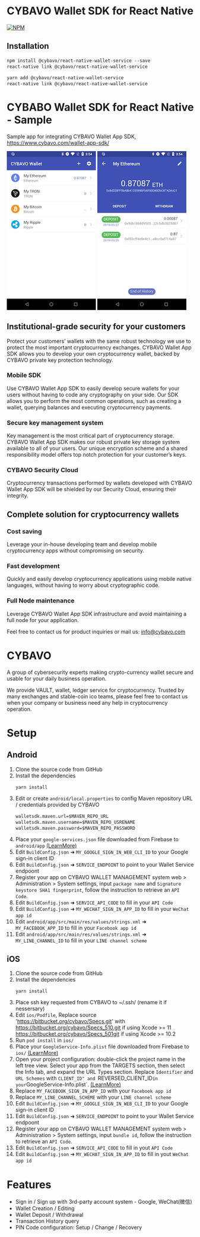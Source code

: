 # CYBAVO Wallet SDK for React Native

[![NPM](https://nodeico.herokuapp.com/@cybavo/react-native-wallet-service.svg)](https://npmjs.com/package/@cybavo/react-native-wallet-service)

## Installation

```shell
npm install @cybavo/react-native-wallet-service --save
react-native link @cybavo/react-native-wallet-service
```

```shell
yarn add @cybavo/react-native-wallet-service
react-native link @cybavo/react-native-wallet-service
```

# CYBABO Wallet SDK for React Native - Sample

Sample app for integrating CYBAVO Wallet App SDK, https://www.cybavo.com/wallet-app-sdk/

![image](https://github.com/CYBAVO/react-native_wallet_sdk_sample/raw/master/image/sc_wallet_list.png)
![image](https://github.com/CYBAVO/react-native_wallet_sdk_sample/raw/master/image/sc_wallet_detail.png)

## Institutional-grade security for your customers

Protect your customers’ wallets with the same robust technology we use to protect the most important cryptocurrency exchanges. CYBAVO Wallet App SDK allows you to develop your own cryptocurrency wallet, backed by CYBAVO private key protection technology.

### Mobile SDK

Use CYBAVO Wallet App SDK to easily develop secure wallets for your users without having to code any cryptography on your side. Our SDK allows you to perform the most common operations, such as creating a wallet, querying balances and executing cryptocurrency payments.

### Secure key management system

Key management is the most critical part of cryptocurrency storage. CYBAVO Wallet App SDK makes our robust private key storage system available to all of your users. Our unique encryption scheme and a shared responsibility model offers top notch protection for your customer’s keys.

### CYBAVO Security Cloud

Cryptocurrency transactions performed by wallets developed with CYBAVO Wallet App SDK will be shielded by our Security Cloud, ensuring their integrity.

## Complete solution for cryptocurrency wallets

### Cost saving

Leverage your in-house developing team and develop mobile cryptocurrency apps without compromising on security.

### Fast development

Quickly and easily develop cryptocurrency applications using mobile native languages, without having to worry about cryptographic code.

### Full Node maintenance

Leverage CYBAVO Wallet App SDK infrastructure and avoid maintaining a full node for your application.

Feel free to contact us for product inquiries or mail us: info@cybavo.com

# CYBAVO

A group of cybersecurity experts making crypto-currency wallet secure and usable for your daily business operation.

We provide VAULT, wallet, ledger service for cryptocurrency. Trusted by many exchanges and stable-coin ico teams, please feel free to contact us when your company or business need any help in cryptocurrency operation.

# Setup
## Android
1. Clone the source code from GitHub
2. Install the dependencies
   ```
   yarn install
   ```
3. Edit or create `android/local.properties` to config Maven repository URL / credentials provided by CYBAVO
   ```
   walletsdk.maven.url=$MAVEN_REPO_URL
   walletsdk.maven.username=$MAVEN_REPO_USRENAME
   walletsdk.maven.password=$MAVEN_REPO_PASSWORD
   ```
4. Place your `google-services.json` file downloaded from Firebase to `android/app` [(LearnMore)](https://github.com/react-native-community/react-native-google-signin/blob/master/docs/get-config-file.md)
5. Edit `BuildConfig.json` ➜ `MY_GOOGLE_SIGN_IN_WEB_CLI_ID` to your Google sign-in client ID
6. Edit `BuildConfig.json` ➜ `SERVICE_ENDPOINT` to point to your Wallet Service endpoont
7. Register your app on CYBAVO WALLET MANAGEMENT system web > Administration > System settings, input `package name` and `Signature keystore SHA1 fingerprint`, follow the instruction to retrieve an `API Code`.
8. Edit `BuildConfig.json` ➜ `SERVICE_API_CODE` to fill in your `API Code`
9. Edit `BuildConfig.json` ➜ `MY_WECHAT_SIGN_IN_APP_ID` to fill in your `WeChat app id`
10. Edit `android/app/src/main/res/values/strings.xml` ➜ `MY_FACEBOOK_APP_ID` to fill in your `Facebook app id`
10. Edit `android/app/src/main/res/values/strings.xml` ➜ `MY_LINE_CHANNEL_ID` to fill in your `LINE channel scheme`

## iOS
1. Clone the source code from GitHub
2. Install the dependencies
   ```
   yarn install
   ```
3. Place ssh key requested from CYBAVO to ~/.ssh/ (rename it if nessersary)
4. Edit `ios/Podfile`, Replace source 'https://bitbucket.org/cybavo/Specs.git' with
https://bitbucket.org/cybavo/Specs_510.git if using Xcode >= 11
https://bitbucket.org/cybavo/Specs_501git if using Xcode >= 10.2
5. Run `pod install` in `ios/`
6. Place your `GoogleService-Info.plist` file downloaded from Firebase to `ios/` [(LearnMore)](https://github.com/react-native-community/react-native-google-signin/blob/master/docs/get-config-file.md)
7. Open your project configuration: double-click the project name in the left tree view. Select your app from the TARGETS section, then select the Info tab, and expand the URL Types section. Replace `Identifier` and `URL Schemes` with `CLIENT_ID" and `REVERSED_CLIENT_ID` in your `GoogleService-Info.plist`. [(LearnMore)](https://developers.google.com/identity/sign-in/ios/start-integrating)
8. Replace `MY_FACEBOOK_SIGN_IN_APP_ID` with your `Facebook app id`
9. Replace `MY_LINE_CHANNEL_SCHEME` with your `LINE channel scheme`
10. Edit `BuildConfig.json` ➜ `MY_GOOGLE_SIGN_IN_WEB_CLI_ID` to your Google sign-in client ID
11. Edit `BuildConfig.json` ➜ `SERVICE_ENDPOINT` to point to your Wallet Service endpoont
12. Register your app on CYBAVO WALLET MANAGEMENT system web > Administration > System settings, input `bundle id`, follow the instruction to retrieve an `API Code`.
13. Edit `BuildConfig.json` ➜ `SERVICE_API_CODE` to fill in yout `API Code`
14. Edit `BuildConfig.json` ➜ `MY_WECHAT_SIGN_IN_APP_ID` to fill in yout `WeChat app id`

# Features

- Sign in / Sign up with 3rd-party account system - Google, WeChat(微信)
- Wallet Creation / Editing
- Wallet Deposit / Withdrawal
- Transaction History query
- PIN Code configuration: Setup / Change / Recovery
